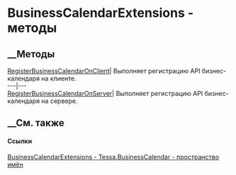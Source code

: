 # BusinessCalendarExtensions - методы
##  __Методы
[RegisterBusinessCalendarOnClient](M_Tessa_BusinessCalendar_BusinessCalendarExtensions_RegisterBusinessCalendarOnClient.htm)|
Выполняет регистрацию API бизнес-календаря на клиенте.  
---|---  
[RegisterBusinessCalendarOnServer](M_Tessa_BusinessCalendar_BusinessCalendarExtensions_RegisterBusinessCalendarOnServer.htm)|
Выполняет регистрацию API бизнес-календаря на сервере.  
## __См. также
#### Ссылки
[BusinessCalendarExtensions -
](T_Tessa_BusinessCalendar_BusinessCalendarExtensions.htm)
[Tessa.BusinessCalendar - пространство имён](N_Tessa_BusinessCalendar.htm)
